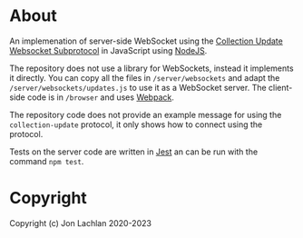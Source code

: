 # About 

An implemenation of server-side WebSocket using the [Collection Update Websocket Subprotocol](https://github.com/jonlachlan/collection-update-websocket-protocol) in JavaScript using [NodeJS](https://nodejs.org).

The repository does not use a library for WebSockets, instead it implements it directly. You can copy all the files in `/server/websockets` and adapt the `/server/websockets/updates.js` to use it as a WebSocket server. The client-side code is in `/browser` and uses [Webpack](https://webpack.js.org).

The repository code does not provide an example message for using the `collection-update` protocol, it only shows how to connect using the protocol.

Tests on the server code are written in [Jest](https://jestjs.io) an can be run with the command `npm test`.

# Copyright

Copyright (c) Jon Lachlan 2020-2023
